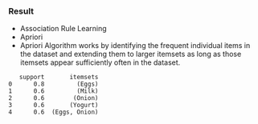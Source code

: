 ### Result
* Association Rule Learning
* Apriori
* Apriori Algorithm works by identifying the frequent individual items in the dataset and extending them to larger itemsets as long as those itemsets appear sufficiently often in the dataset.

```
   support       itemsets
0      0.8         (Eggs)
1      0.6         (Milk)
2      0.6        (Onion)
3      0.6       (Yogurt)
4      0.6  (Eggs, Onion)
```

